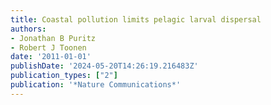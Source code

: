 ```yaml
---
title: Coastal pollution limits pelagic larval dispersal
authors:
- Jonathan B Puritz
- Robert J Toonen
date: '2011-01-01'
publishDate: '2024-05-20T14:26:19.216483Z'
publication_types: ["2"]
publication: '*Nature Communications*'
---
```

